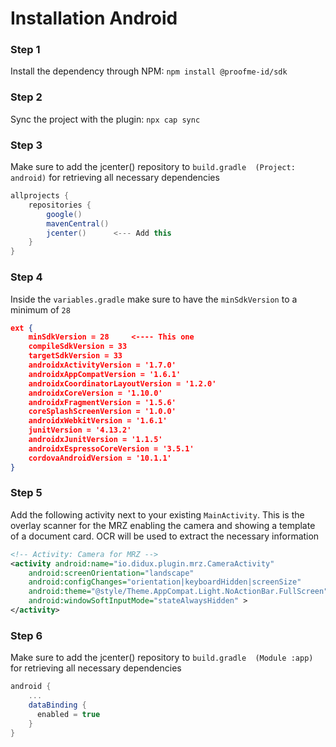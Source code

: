 # Installation Android

### Step 1
Install the dependency through NPM: `npm install @proofme-id/sdk`

### Step 2
Sync the project with the plugin: `npx cap sync`

### Step 3
Make sure to add the jcenter() repository to `build.gradle  (Project: android)`  for retrieving all necessary dependencies

```gradle
allprojects {
    repositories {
        google()
        mavenCentral()
        jcenter()      <--- Add this
    }
}
```

### Step 4
Inside the `variables.gradle` make sure to have the `minSdkVersion` to a minimum of `28`

```json
ext {
    minSdkVersion = 28     <---- This one
    compileSdkVersion = 33
    targetSdkVersion = 33
    androidxActivityVersion = '1.7.0'
    androidxAppCompatVersion = '1.6.1'
    androidxCoordinatorLayoutVersion = '1.2.0'
    androidxCoreVersion = '1.10.0'
    androidxFragmentVersion = '1.5.6'
    coreSplashScreenVersion = '1.0.0'
    androidxWebkitVersion = '1.6.1'
    junitVersion = '4.13.2'
    androidxJunitVersion = '1.1.5'
    androidxEspressoCoreVersion = '3.5.1'
    cordovaAndroidVersion = '10.1.1'
}
```

### Step 5
Add the following activity next to your existing `MainActivity`. This is the overlay scanner for the MRZ enabling the camera and showing a template of a document card. OCR will be used to extract the necessary information
```xml
<!-- Activity: Camera for MRZ -->
<activity android:name="io.didux.plugin.mrz.CameraActivity"
    android:screenOrientation="landscape"
    android:configChanges="orientation|keyboardHidden|screenSize"
    android:theme="@style/Theme.AppCompat.Light.NoActionBar.FullScreen"
    android:windowSoftInputMode="stateAlwaysHidden" >
</activity>
```

### Step 6
Make sure to add the jcenter() repository to `build.gradle  (Module :app)`  for retrieving all necessary dependencies

```gradle
android {
    ...
    dataBinding {
      enabled = true
    }
}
```
